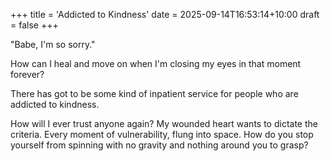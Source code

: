 +++
title = 'Addicted to Kindness'
date = 2025-09-14T16:53:14+10:00
draft = false
+++

"Babe, I'm so sorry."

How can I heal and move on when I'm closing my eyes in that moment forever?

There has got to be some kind of inpatient service for people who are addicted to kindness.

How will I ever trust anyone again? My wounded heart wants to dictate the criteria. Every moment of vulnerability, flung into space. How do you stop yourself from spinning with no gravity and nothing around you to grasp?
